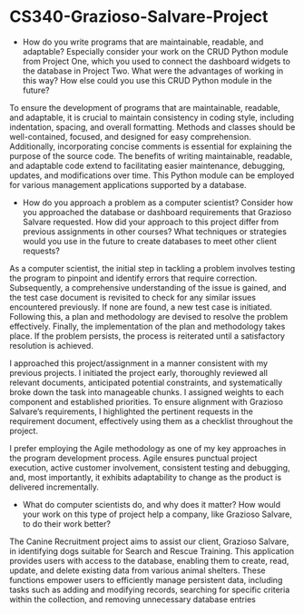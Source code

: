 # CS340-Grazioso-Salvare-Project
* How do you write programs that are maintainable, readable, and adaptable? Especially consider your work on the CRUD Python module from Project One, which you used to connect the dashboard widgets to the database in Project Two. What were the advantages of working in this way? How else could you use this CRUD Python module in the future?

To ensure the development of programs that are maintainable, readable, and adaptable, it is crucial to maintain consistency in coding style, including indentation, spacing, and overall formatting. Methods and classes should be well-contained, focused, and designed for easy comprehension. Additionally, incorporating concise comments is essential for explaining the purpose of the source code.
The benefits of writing maintainable, readable, and adaptable code extend to facilitating easier maintenance, debugging, updates, and modifications over time. This Python module can be employed for various management applications supported by a database.

  
* How do you approach a problem as a computer scientist? Consider how you approached the database or dashboard requirements that Grazioso Salvare requested. How did your approach to this project differ from previous assignments in other courses? What techniques or strategies would you use in the future to create databases to meet other client requests?

As a computer scientist, the initial step in tackling a problem involves testing the program to pinpoint and identify errors that require correction. Subsequently, a comprehensive understanding of the issue is gained, and the test case document is revisited to check for any similar issues encountered previously. If none are found, a new test case is initiated.
Following this, a plan and methodology are devised to resolve the problem effectively. Finally, the implementation of the plan and methodology takes place. If the problem persists, the process is reiterated until a satisfactory resolution is achieved.

I approached this project/assignment in a manner consistent with my previous projects. I initiated the project early, thoroughly reviewed all relevant documents, anticipated potential constraints, and systematically broke down the task into manageable chunks. I assigned weights to each component and established priorities. To ensure alignment with Grazioso Salvare’s requirements, I highlighted the pertinent requests in the requirement document, effectively using them as a checklist throughout the project.

I prefer employing the Agile methodology as one of my key approaches in the program development process. Agile ensures punctual project execution, active customer involvement, consistent testing and debugging, and, most importantly, it exhibits adaptability to change as the product is delivered incrementally.

* What do computer scientists do, and why does it matter? How would your work on this type of project help a company, like Grazioso Salvare, to do their work better?

The Canine Recruitment project aims to assist our client, Grazioso Salvare, in identifying dogs suitable for Search and Rescue Training. This application provides users with access to the database, enabling them to create, read, update, and delete existing data from various animal shelters. These functions empower users to efficiently manage persistent data, including tasks such as adding and modifying records, searching for specific criteria within the collection, and removing unnecessary database entries
